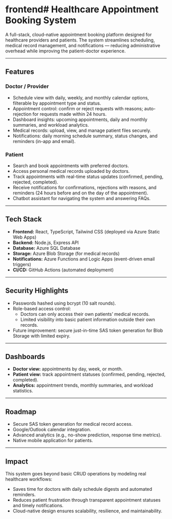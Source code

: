 # frontend# Healthcare Appointment Booking System

A full-stack, cloud-native appointment booking platform designed for healthcare providers and patients. The system streamlines scheduling, medical record management, and notifications — reducing administrative overhead while improving the patient-doctor experience.

---

## Features

### Doctor / Provider
- Schedule view with daily, weekly, and monthly calendar options, filterable by appointment type and status.  
- Appointment control: confirm or reject requests with reasons; auto-rejection for requests made within 24 hours.  
- Dashboard insights: upcoming appointments, daily and monthly summaries, and workload analytics.  
- Medical records: upload, view, and manage patient files securely.  
- Notifications: daily morning schedule summary, status changes, and reminders (in-app and email).  

### Patient
- Search and book appointments with preferred doctors.  
- Access personal medical records uploaded by doctors.  
- Track appointments with real-time status updates (confirmed, pending, rejected, completed).  
- Receive notifications for confirmations, rejections with reasons, and reminders (24 hours before and on the day of the appointment).  
- Chatbot assistant for navigating the system and answering FAQs.  

---

## Tech Stack

- **Frontend:** React, TypeScript, Tailwind CSS (deployed via Azure Static Web Apps)  
- **Backend:** Node.js, Express API  
- **Database:** Azure SQL Database  
- **Storage:** Azure Blob Storage (for medical records)  
- **Notifications:** Azure Functions and Logic Apps (event-driven email triggers)  
- **CI/CD:** GitHub Actions (automated deployment)  

---

## Security Highlights

- Passwords hashed using bcrypt (10 salt rounds).  
- Role-based access control:
  - Doctors can only access their own patients’ medical records.  
  - Limited visibility into basic patient information outside their own records.  
- Future improvement: secure just-in-time SAS token generation for Blob Storage with limited expiry.  

---

## Dashboards

- **Doctor view:** appointments by day, week, or month.  
- **Patient view:** track appointment statuses (confirmed, pending, rejected, completed).  
- **Analytics:** appointment trends, monthly summaries, and workload statistics.  

---

## Roadmap

- Secure SAS token generation for medical record access.  
- Google/Outlook calendar integration.  
- Advanced analytics (e.g., no-show prediction, response time metrics).  
- Native mobile application for patients.  

---

## Impact

This system goes beyond basic CRUD operations by modeling real healthcare workflows:
- Saves time for doctors with daily schedule digests and automated reminders.  
- Reduces patient frustration through transparent appointment statuses and timely notifications.  
- Cloud-native design ensures scalability, resilience, and maintainability.
